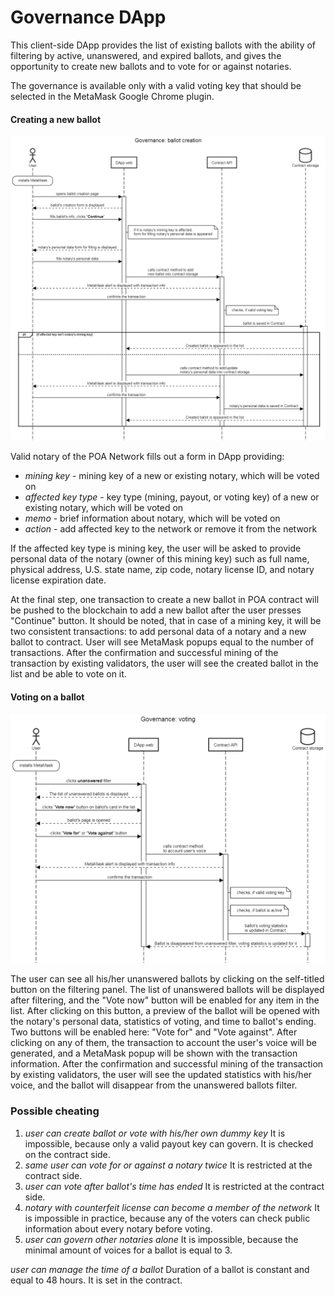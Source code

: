 # Governance DApp

This client-side DApp provides the list of existing ballots with the ability of filtering by active, unanswered, and expired ballots, and gives the opportunity to create new ballots and to vote for or against notaries.

The governance is available only with a valid voting key that should be selected in the MetaMask Google Chrome plugin.

#### Creating a new ballot

![Click image to enlarge](../../../.gitbook/assets/new-ballot.png)

 Valid notary of the POA Network fills out a form in DApp providing:

* _mining key_ - mining key of a new or existing notary, which will be voted on
* _affected key type_ - key type \(mining, payout, or voting key\) of a new or existing notary, which will be voted on
* _memo_ - brief information about notary, which will be voted on
* _action_ - add affected key to the network or remove it from the network

If the affected key type is mining key, the user will be asked to provide personal data of the notary \(owner of this mining key\) such as full name, physical address, U.S. state name, zip code, notary license ID, and notary license expiration date.

At the final step, one transaction to create a new ballot in POA contract will be pushed to the blockchain to add a new ballot after the user presses "Continue" button. It should be noted, that in case of a mining key, it will be two consistent transactions: to add personal data of a notary and a new ballot to contract. User will see MetaMask popups equal to the number of transactions. After the confirmation and successful mining of the transaction by existing validators, the user will see the created ballot in the list and be able to vote on it.

#### Voting on a ballot

![Click image to enlarge](../../../.gitbook/assets/ballot-voting.png)

The user can see all his/her unanswered ballots by clicking on the self-titled button on the filtering panel. The list of unanswered ballots will be displayed after filtering, and the "Vote now" button will be enabled for any item in the list. After clicking on this button, a preview of the ballot will be opened with the notary's personal data, statistics of voting, and time to ballot's ending. Two buttons will be enabled here: "Vote for" and "Vote against". After clicking on any of them, the transaction to account the user's voice will be generated, and a MetaMask popup will be shown with the transaction information. After the confirmation and successful mining of the transaction by existing validators, the user will see the updated statistics with his/her voice, and the ballot will disappear from the unanswered ballots filter.

### Possible cheating

1. _user can create ballot or vote with his/her own dummy key_ It is impossible, because only a valid payout key can govern. It is checked on the contract side.
2. _same user can vote for or against a notary twice_ It is restricted at the contract side.
3. _user can vote after ballot's time has ended_ It is restricted at the contract side.
4. _notary with counterfeit license can become a member of the network_ It is impossible in practice, because any of the voters can check public information about every notary before voting.
5. _user can govern other notaries alone_ It is impossible, because the minimal amount of voices for a ballot is equal to 3.

_user can manage the time of a ballot_ Duration of a ballot is constant and equal to 48 hours. It is set in the contract.

